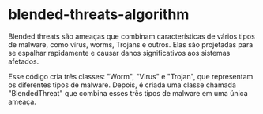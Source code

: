 # blended-threats-algorithm

Blended threats são ameaças que combinam características de vários tipos de malware, como vírus, worms, Trojans e outros. 
Elas são projetadas para se espalhar rapidamente e causar danos significativos aos sistemas afetados.

Esse código cria três classes: "Worm", "Virus" e "Trojan", que representam os diferentes tipos de malware. Depois, é criada uma classe chamada "BlendedThreat" que combina esses três tipos de malware em uma única ameaça.
